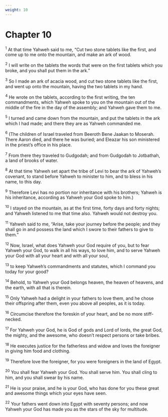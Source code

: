 ```yaml
---
weight: 10
---
```


# Chapter 10

<sup>1</sup> At that time Yahweh said to me, “Cut two stone tablets like the first, and come up to me onto the mountain, and make an ark of wood. 

<sup>2</sup> I will write on the tablets the words that were on the first tablets which you broke, and you shall put them in the ark.” 

<sup>3</sup> So I made an ark of acacia wood, and cut two stone tablets like the first, and went up onto the mountain, having the two tablets in my hand. 

<sup>4</sup> He wrote on the tablets, according to the first writing, the ten commandments, which Yahweh spoke to you on the mountain out of the middle of the fire in the day of the assembly; and Yahweh gave them to me. 

<sup>5</sup> I turned and came down from the mountain, and put the tablets in the ark which I had made; and there they are as Yahweh commanded me. 

<sup>6</sup> (The children of Israel traveled from Beeroth Bene Jaakan to Moserah. There Aaron died, and there he was buried; and Eleazar his son ministered in the priest’s office in his place. 

<sup>7</sup> From there they traveled to Gudgodah; and from Gudgodah to Jotbathah, a land of brooks of water. 

<sup>8</sup> At that time Yahweh set apart the tribe of Levi to bear the ark of Yahweh’s covenant, to stand before Yahweh to minister to him, and to bless in his name, to this day. 

<sup>9</sup> Therefore Levi has no portion nor inheritance with his brothers; Yahweh is his inheritance, according as Yahweh your God spoke to him.) 

<sup>10</sup> I stayed on the mountain, as at the first time, forty days and forty nights; and Yahweh listened to me that time also. Yahweh would not destroy you. 

<sup>11</sup> Yahweh said to me, “Arise, take your journey before the people; and they shall go in and possess the land which I swore to their fathers to give to them.” 

<sup>12</sup> Now, Israel, what does Yahweh your God require of you, but to fear Yahweh your God, to walk in all his ways, to love him, and to serve Yahweh your God with all your heart and with all your soul, 

<sup>13</sup> to keep Yahweh’s commandments and statutes, which I command you today for your good? 

<sup>14</sup> Behold, to Yahweh your God belongs heaven, the heaven of heavens, and the earth, with all that is therein. 

<sup>15</sup> Only Yahweh had a delight in your fathers to love them, and he chose their offspring after them, even you above all peoples, as it is today. 

<sup>16</sup> Circumcise therefore the foreskin of your heart, and be no more stiff-necked. 

<sup>17</sup> For Yahweh your God, he is God of gods and Lord of lords, the great God, the mighty, and the awesome, who doesn’t respect persons or take bribes. 

<sup>18</sup> He executes justice for the fatherless and widow and loves the foreigner in giving him food and clothing. 

<sup>19</sup> Therefore love the foreigner, for you were foreigners in the land of Egypt. 

<sup>20</sup> You shall fear Yahweh your God. You shall serve him. You shall cling to him, and you shall swear by his name. 

<sup>21</sup> He is your praise, and he is your God, who has done for you these great and awesome things which your eyes have seen. 

<sup>22</sup> Your fathers went down into Egypt with seventy persons; and now Yahweh your God has made you as the stars of the sky for multitude. 


